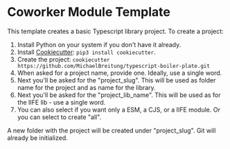 # Coworker Module Template

This template creates a basic Typescript library project.
To create a project:

1) Install Python on your system if you don't have it already.
2) Install [Cookiecutter](https://www.cookiecutter.io/): `pip3 install cookiecutter`.
3) Create the project: `cookiecutter https://github.com/MichaelBreitung/typescript-boiler-plate.git`
4) When asked for a project name, provide one. Ideally, use a single word.
5) Next you'll be asked for the "project_slug". This will be used as folder name for the project and as name for the library.
6) Next you'll be asked for the "project_lib_name". This will be used as for the IIFE lib - use a single word.
7) You can also select if you want only a ESM, a CJS, or a IIFE module. Or you can select to create "all".

A new folder with the project will be created under "project_slug".
Git will already be initialized.